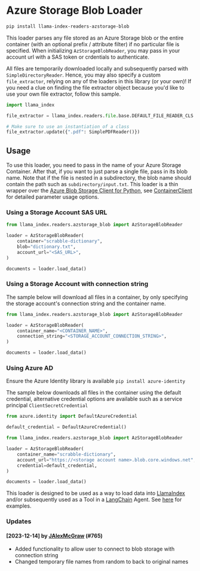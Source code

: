 # Azure Storage Blob Loader

```bash
pip install llama-index-readers-azstorage-blob
```

This loader parses any file stored as an Azure Storage blob or the entire container (with an optional prefix / attribute filter) if no particular file is specified. When initializing `AzStorageBlobReader`, you may pass in your account url with a SAS token or crdentials to authenticate.

All files are temporarily downloaded locally and subsequently parsed with `SimpleDirectoryReader`. Hence, you may also specify a custom `file_extractor`, relying on any of the loaders in this library (or your own)! If you need a clue on finding the file extractor object because you'd like to use your own file extractor, follow this sample.

```python
import llama_index

file_extractor = llama_index.readers.file.base.DEFAULT_FILE_READER_CLS

# Make sure to use an instantiation of a class
file_extractor.update({".pdf": SimplePDFReader()})
```

## Usage

To use this loader, you need to pass in the name of your Azure Storage Container. After that, if you want to just parse a single file, pass in its blob name. Note that if the file is nested in a subdirectory, the blob name should contain the path such as `subdirectory/input.txt`. This loader is a thin wrapper over the [Azure Blob Storage Client for Python](https://learn.microsoft.com/en-us/azure/storage/blobs/storage-quickstart-blobs-python?tabs=managed-identity%2Croles-azure-portal%2Csign-in-azure-cli), see [ContainerClient](https://learn.microsoft.com/en-us/python/api/azure-storage-blob/azure.storage.blob.containerclient?view=azure-python) for detailed parameter usage options.

### Using a Storage Account SAS URL

```python
from llama_index.readers.azstorage_blob import AzStorageBlobReader

loader = AzStorageBlobReader(
    container="scrabble-dictionary",
    blob="dictionary.txt",
    account_url="<SAS_URL>",
)

documents = loader.load_data()
```

### Using a Storage Account with connection string

The sample below will download all files in a container, by only specifying the storage account's connection string and the container name.

```python
from llama_index.readers.azstorage_blob import AzStorageBlobReader

loader = AzStorageBlobReader(
    container_name="<CONTAINER_NAME>",
    connection_string="<STORAGE_ACCOUNT_CONNECTION_STRING>",
)

documents = loader.load_data()
```

### Using Azure AD

Ensure the Azure Identity library is available `pip install azure-identity`

The sample below downloads all files in the container using the default credential, alternative credential options are available such as a service principal `ClientSecretCredential`

```python
from azure.identity import DefaultAzureCredential

default_credential = DefaultAzureCredential()

from llama_index.readers.azstorage_blob import AzStorageBlobReader

loader = AzStorageBlobReader(
    container_name="scrabble-dictionary",
    account_url="https://<storage account name>.blob.core.windows.net",
    credential=default_credential,
)

documents = loader.load_data()
```

This loader is designed to be used as a way to load data into [LlamaIndex](https://github.com/run-llama/llama_index/tree/main/llama_index) and/or subsequently used as a Tool in a [LangChain](https://github.com/hwchase17/langchain) Agent. See [here](https://github.com/emptycrown/llama-hub/tree/main) for examples.

### Updates

#### [2023-12-14] by [JAlexMcGraw](https://github.com/JAlexMcGraw) (#765)

- Added functionality to allow user to connect to blob storage with connection string
- Changed temporary file names from random to back to original names
